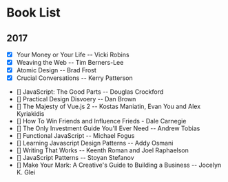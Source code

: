 # Book List

## 2017

- [x] Your Money or Your Life -- Vicki Robins
- [x] Weaving the Web -- Tim Berners-Lee
- [x] Atomic Design -- Brad Frost
- [x] Crucial Conversations -- Kerry Patterson
- [] JavaScript: The Good Parts -- Douglas Crockford
- [] Practical Design Disvoery -- Dan Brown
- [] The Majesty of Vue.js 2 -- Kostas Maniatin, Evan You and Alex Kyriakidis
- [] How To Win Friends and Influence Frieds - Dale Carnegie
- [] The Only Investment Guide You'll Ever Need -- Andrew Tobias
- [] Functional JavaScript -- Michael Fogus
- [] Learning Javascript Design Patterns -- Addy Osmani
- [] Writing That Works -- Keenth Roman and Joel Raphaelson
- [] JavaScript Patterns -- Stoyan Stefanov
- [] Make Your Mark: A Creative's Guide to Building a Business -- Jocelyn K. Glei
